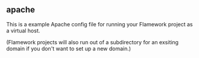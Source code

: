 apache
--

This is a example Apache config file for running your Flamework project as a
virtual host.

(Flamework projects will also run out of a subdirectory for an exsiting domain
if you don't want to set up a new domain.)

